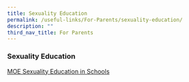```yaml
---
title: Sexuality Education
permalink: /useful-links/For-Parents/sexuality-education/
description: ""
third_nav_title: For Parents
---
```

### Sexuality Education

[MOE Sexuality Education in Schools](/files/2023%20Info%20on%20SEd%20for%20schs%20website%20CHIJ%20OLQP.pdf)